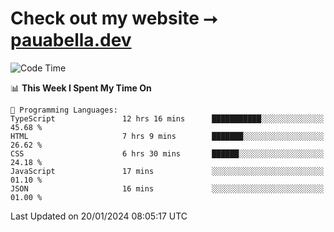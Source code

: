 # Check out my website ⭢ [pauabella.dev](https://pauabella.dev)

<!--START_SECTION:waka-->
![Code Time](http://img.shields.io/badge/Code%20Time-2%2C880%20hrs%2020%20mins-blue)

📊 **This Week I Spent My Time On** 

```text
💬 Programming Languages: 
TypeScript               12 hrs 16 mins      ███████████░░░░░░░░░░░░░░   45.68 % 
HTML                     7 hrs 9 mins        ███████░░░░░░░░░░░░░░░░░░   26.62 % 
CSS                      6 hrs 30 mins       ██████░░░░░░░░░░░░░░░░░░░   24.18 % 
JavaScript               17 mins             ░░░░░░░░░░░░░░░░░░░░░░░░░   01.10 % 
JSON                     16 mins             ░░░░░░░░░░░░░░░░░░░░░░░░░   01.00 % 
```


 Last Updated on 20/01/2024 08:05:17 UTC
<!--END_SECTION:waka-->
